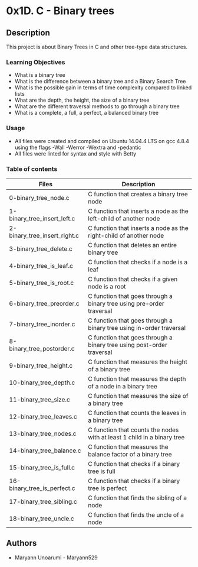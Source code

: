 # 0x1D. C - Binary trees
## Description
This project is about Binary Trees in C and other tree-type data structures.

### Learning Objectives
* What is a binary tree
* What is the difference between a binary tree and a Binary Search Tree
* What is the possible gain in terms of time complexity compared to linked lists
* What are the depth, the height, the size of a binary tree
* What are the different traversal methods to go through a binary tree
* What is a complete, a full, a perfect, a balanced binary tree
### Usage
* All files were created and compiled on Ubuntu 14.04.4 LTS on gcc 4.8.4
using the flags -Wall -Werror -Wextra and -pedantic
* All files were linted for syntax and style with Betty
### Table of contents
| Files	| Description |
|-------|-------------|
| 0-binary_tree_node.c |	C function that creates a binary tree node |
| 1-binary_tree_insert_left.c	| C function that inserts a node as the left-child of another node |
| 2-binary_tree_insert_right.c	| C function that inserts a node as the right-child of another node |
| 3-binary_tree_delete.c	| C function that deletes an entire binary tree |
| 4-binary_tree_is_leaf.c	| C function that checks if a node is a leaf |
| 5-binary_tree_is_root.c	| C function that checks if a given node is a root |
| 6-binary_tree_preorder.c | C function that goes through a binary tree using pre-order traversal |
| 7-binary_tree_inorder.c	| C function that goes through a binary tree using in-order traversal |
| 8-binary_tree_postorder.c	| C function that goes through a binary tree using post-order traversal |
| 9-binary_tree_height.c	| C function that measures the height of a binary tree |
| 10-binary_tree_depth.c	| C function that measures the depth of a node in a binary tree |
| 11-binary_tree_size.c	| C function that measures the size of a binary tree |
| 12-binary_tree_leaves.c	| C function that counts the leaves in a binary tree |
| 13-binary_tree_nodes.c	| C function that counts the nodes with at least 1 child in a binary tree |
| 14-binary_tree_balance.c	| C function that measures the balance factor of a binary tree |
| 15-binary_tree_is_full.c	| C function that checks if a binary tree is full |
| 16-binary_tree_is_perfect.c	| C function that checks if a binary tree is perfect |
| 17-binary_tree_sibling.c	| C function that finds the sibling of a node |
| 18-binary_tree_uncle.c	| C function that finds the uncle of a node |

## Authors
  * Maryann Unoarumi - Maryann529
